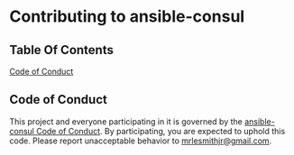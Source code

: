# Contributing to ansible-consul

## Table Of Contents

[Code of Conduct](#code-of-conduct)

## Code of Conduct

This project and everyone participating in it is governed by the [ansible-consul Code of Conduct](CODE_OF_CONDUCT.md). By participating, you are expected to uphold this code. Please report unacceptable behavior to [mrlesmithjr@gmail.com](mailto:mrlesmithjr@gmail.com).

